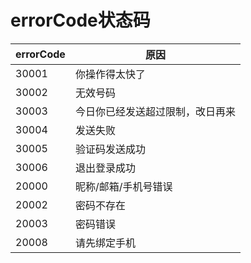 # errorCode状态码
|errorCode|原因|
| --- | --- |
|30001|你操作得太快了|
|30002|无效号码|
|30003|今日你已经发送超过限制，改日再来|
|30004|发送失败|
|30005|验证码发送成功|
|30006|退出登录成功|
|20000|昵称/邮箱/手机号错误|
|20002|密码不存在|
|20003|密码错误|
|20008|请先绑定手机|